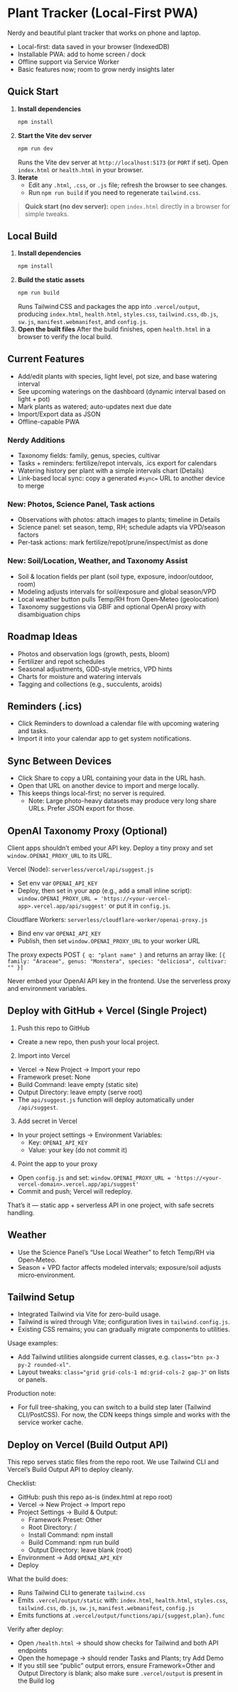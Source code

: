 # Plant Tracker (Local-First PWA)

Nerdy and beautiful plant tracker that works on phone and laptop.

- Local-first: data saved in your browser (IndexedDB)
- Installable PWA: add to home screen / dock
- Offline support via Service Worker
- Basic features now; room to grow nerdy insights later

## Quick Start
1. **Install dependencies**
   ```bash
   npm install
   ```
2. **Start the Vite dev server**
   ```bash
   npm run dev
   ```
   Runs the Vite dev server at `http://localhost:5173` (or `PORT` if set). Open `index.html` or `health.html` in your browser.
3. **Iterate**
   - Edit any `.html`, `.css`, or `.js` file; refresh the browser to see changes.
   - Run `npm run build` if you need to regenerate `tailwind.css`.

> **Quick start (no dev server):** open `index.html` directly in a browser for simple tweaks.


## Local Build

1. **Install dependencies**
   ```bash
   npm install
   ```
2. **Build the static assets**
   ```bash
   npm run build
   ```
   Runs Tailwind CSS and packages the app into `.vercel/output`, producing `index.html`, `health.html`, `styles.css`, `tailwind.css`, `db.js`, `sw.js`, `manifest.webmanifest`, and `config.js`.
3. **Open the built files**
   After the build finishes, open `health.html` in a browser to verify the local build.

## Current Features

- Add/edit plants with species, light level, pot size, and base watering interval
- See upcoming waterings on the dashboard (dynamic interval based on light + pot)
- Mark plants as watered; auto-updates next due date
- Import/Export data as JSON
- Offline-capable PWA

### Nerdy Additions

- Taxonomy fields: family, genus, species, cultivar
- Tasks + reminders: fertilize/repot intervals, .ics export for calendars
- Watering history per plant with a simple intervals chart (Details)
- Link-based local sync: copy a generated `#sync=` URL to another device to merge

### New: Photos, Science Panel, Task actions

- Observations with photos: attach images to plants; timeline in Details
- Science panel: set season, temp, RH; schedule adapts via VPD/season factors
- Per-task actions: mark fertilize/repot/prune/inspect/mist as done

### New: Soil/Location, Weather, and Taxonomy Assist

- Soil & location fields per plant (soil type, exposure, indoor/outdoor, room)
- Modeling adjusts intervals for soil/exposure and global season/VPD
- Local weather button pulls Temp/RH from Open‑Meteo (geolocation)
- Taxonomy suggestions via GBIF and optional OpenAI proxy with disambiguation chips

## Roadmap Ideas

- Photos and observation logs (growth, pests, bloom)
- Fertilizer and repot schedules
- Seasonal adjustments, GDD-style metrics, VPD hints
- Charts for moisture and watering intervals
- Tagging and collections (e.g., succulents, aroids)

## Reminders (.ics)

- Click Reminders to download a calendar file with upcoming watering and tasks.
- Import it into your calendar app to get system notifications.

## Sync Between Devices

- Click Share to copy a URL containing your data in the URL hash.
- Open that URL on another device to import and merge locally.
- This keeps things local-first; no server is required.
  - Note: Large photo-heavy datasets may produce very long share URLs. Prefer JSON export for those.

## OpenAI Taxonomy Proxy (Optional)

Client apps shouldn’t embed your API key. Deploy a tiny proxy and set `window.OPENAI_PROXY_URL` to its URL.

Vercel (Node): `serverless/vercel/api/suggest.js`

- Set env var `OPENAI_API_KEY`
- Deploy, then set in your app (e.g., add a small inline script):
  `window.OPENAI_PROXY_URL = 'https://<your-vercel-app>.vercel.app/api/suggest'`
  or put it in `config.js`.

Cloudflare Workers: `serverless/cloudflare-worker/openai-proxy.js`

- Bind env var `OPENAI_API_KEY`
- Publish, then set `window.OPENAI_PROXY_URL` to your worker URL

The proxy expects POST `{ q: "plant name" }` and returns an array like:
`[{ family: "Araceae", genus: "Monstera", species: "deliciosa", cultivar: "" }]`

Never embed your OpenAI API key in the frontend. Use the serverless proxy and environment variables.

## Deploy with GitHub + Vercel (Single Project)

1) Push this repo to GitHub
- Create a new repo, then push your local project.

2) Import into Vercel
- Vercel → New Project → Import your repo
- Framework preset: None
- Build Command: leave empty (static site)
- Output Directory: leave empty (serve root)
- The `api/suggest.js` function will deploy automatically under `/api/suggest`.

3) Add secret in Vercel
- In your project settings → Environment Variables:
  - Key: `OPENAI_API_KEY`
  - Value: your key (do not commit it)

4) Point the app to your proxy
- Open `config.js` and set:
  `window.OPENAI_PROXY_URL = 'https://<your-vercel-domain>.vercel.app/api/suggest'`
- Commit and push; Vercel will redeploy.

That’s it — static app + serverless API in one project, with safe secrets handling.

## Weather

- Use the Science Panel’s “Use Local Weather” to fetch Temp/RH via Open‑Meteo.
- Season + VPD factor affects modeled intervals; exposure/soil adjusts micro‑environment.

## Tailwind Setup

- Integrated Tailwind via Vite for zero-build usage.
- Tailwind is wired through Vite; configuration lives in `tailwind.config.js`.
- Existing CSS remains; you can gradually migrate components to utilities.

Usage examples:
- Add Tailwind utilities alongside current classes, e.g. `class="btn px-3 py-2 rounded-xl"`.
- Layout tweaks: `class="grid grid-cols-1 md:grid-cols-2 gap-3"` on lists or panels.

Production note:
- For full tree-shaking, you can switch to a build step later (Tailwind CLI/PostCSS). For now, the CDN keeps things simple and works with the service worker cache.
## Deploy on Vercel (Build Output API)

This repo serves static files from the repo root. We use Tailwind CLI and Vercel’s Build Output API to deploy cleanly.

Checklist:

- GitHub: push this repo as-is (index.html at repo root)
- Vercel → New Project → Import repo
- Project Settings → Build & Output:
  - Framework Preset: Other
  - Root Directory: /
  - Install Command: npm install
  - Build Command: npm run build
  - Output Directory: leave blank (root)
- Environment → Add `OPENAI_API_KEY`
- Deploy

What the build does:

- Runs Tailwind CLI to generate `tailwind.css`
- Emits `.vercel/output/static` with: `index.html`, `health.html`, `styles.css`, `tailwind.css`, `db.js`, `sw.js`, `manifest.webmanifest`, `config.js`
- Emits functions at `.vercel/output/functions/api/{suggest,plan}.func`

Verify after deploy:

- Open `/health.html` → should show checks for Tailwind and both API endpoints
- Open the homepage → should render Tasks and Plants; try Add Demo
- If you still see “public” output errors, ensure Framework=Other and Output Directory is blank; also make sure `.vercel/output` is present in the Build log
